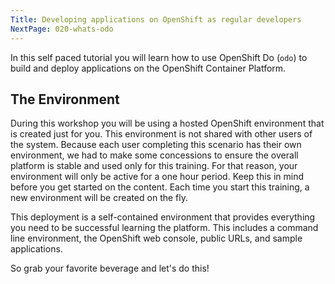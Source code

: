 ```yaml
---
Title: Developing applications on OpenShift as regular developers
NextPage: 020-whats-odo
---
```


In this self paced tutorial you will learn how to use OpenShift Do (`odo`) to build and deploy applications on the OpenShift Container Platform.

## The Environment

During this workshop you will be using a hosted OpenShift environment that is created just for you. This environment is not shared with other users of the system. Because each user completing this scenario has their own environment, we had to make some concessions to ensure the overall platform is stable and used only for this training. For that reason, your environment will only be active for a one hour period. Keep this in mind before you get started on the content. Each time you start this training, a new environment will be created on the fly.

This deployment is a self-contained environment that provides everything you need to be successful learning the platform. This includes a command line environment, the OpenShift web console, public URLs, and sample applications.

So grab your favorite beverage and let's do this!